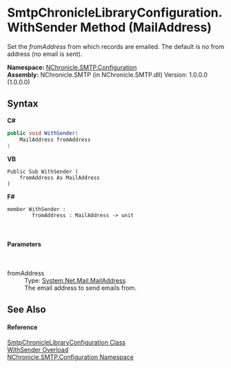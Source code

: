 # SmtpChronicleLibraryConfiguration.WithSender Method (MailAddress)
 

Set the *fromAddress* from which records are emailed. The default is no from address (no email is sent).

**Namespace:**&nbsp;<a href="N_NChronicle_SMTP_Configuration.md">NChronicle.SMTP.Configuration</a><br />**Assembly:**&nbsp;NChronicle.SMTP (in NChronicle.SMTP.dll) Version: 1.0.0.0 (1.0.0.0)

## Syntax

**C#**<br />
``` C#
public void WithSender(
	MailAddress fromAddress
)
```

**VB**<br />
``` VB
Public Sub WithSender ( 
	fromAddress As MailAddress
)
```

**F#**<br />
``` F#
member WithSender : 
        fromAddress : MailAddress -> unit 

```

<br />

#### Parameters
&nbsp;<dl><dt>fromAddress</dt><dd>Type: <a href="http://msdn2.microsoft.com/en-us/library/yh392kbs" target="_blank">System.Net.Mail.MailAddress</a><br />The email address to send emails from.</dd></dl>

## See Also


#### Reference
<a href="T_NChronicle_SMTP_Configuration_SmtpChronicleLibraryConfiguration.md">SmtpChronicleLibraryConfiguration Class</a><br /><a href="Overload_NChronicle_SMTP_Configuration_SmtpChronicleLibraryConfiguration_WithSender.md">WithSender Overload</a><br /><a href="N_NChronicle_SMTP_Configuration.md">NChronicle.SMTP.Configuration Namespace</a><br />
